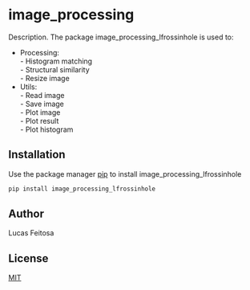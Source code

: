 # image_processing

Description.
The package image_processing_lfrossinhole is used to: <br>
-	Processing: <br>
		- Histogram matching  <br>
		- Structural similarity <br>
		- Resize image
-	Utils: <br>
		- Read image <br>
		- Save image <br>
		- Plot image <br>
		- Plot result <br>
		- Plot histogram

## Installation

Use the package manager [pip](https://pip.pypa.io/en/stable/) to install image_processing_lfrossinhole

```bash
pip install image_processing_lfrossinhole
```

## Author
Lucas Feitosa

## License
[MIT](https://choosealicense.com/licenses/mit/)